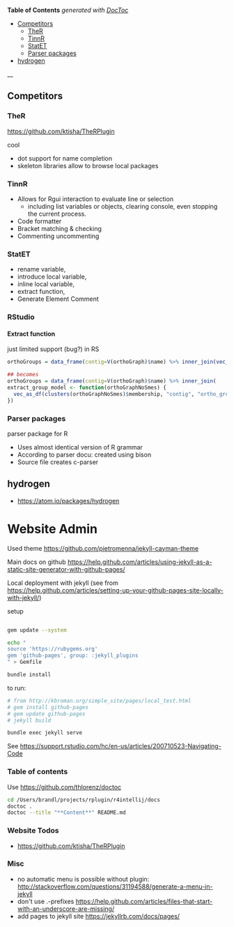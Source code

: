 <!-- START doctoc generated TOC please keep comment here to allow auto update -->
<!-- DON'T EDIT THIS SECTION, INSTEAD RE-RUN doctoc TO UPDATE -->
**Table of Contents**  *generated with [DocToc](https://github.com/thlorenz/doctoc)*

- [Competitors](#competitors)
  - [TheR](#ther)
  - [TinnR](#tinnr)
  - [StatET](#statet)
  - [Parser packages](#parser-packages)
- [hydrogen](#hydrogen)

<!-- END doctoc generated TOC please keep comment here to allow auto update -->

__


## Competitors

### TheR

https://github.com/ktisha/TheRPlugin


cool
* dot support for name completion
* skeleton libraries allow to browse local packages


### TinnR

* Allows for Rgui interaction to evaluate line or selection
    * including list variables or objects, clearing console, even stopping the current process.
* Code formatter
* Bracket matching & checking
* Commenting uncommenting


### StatET

* rename variable,
* introduce local variable, 
* inline local variable,  
* extract function,
* Generate Element Comment
 
### RStudio


#### Extract function

just limited support (bug?) in RS
```r
orthoGroups = data_frame(contig=V(orthoGraph)$name) %>% inner_join(vec_as_df(clusters(orthoGraphNoSmes)$membership, "contig", "ortho_group"))

## becomes
orthoGroups = data_frame(contig=V(orthoGraph)$name) %>% inner_join(
extract_group_model <- function(orthoGraphNoSmes) {
  vec_as_df(clusters(orthoGraphNoSmes)$membership, "contig", "ortho_group")
})

```



### Parser packages

parser package for R
* Uses almost identical version of R grammar
* According to parser docu: created using bison
* Source file creates c-parser


## hydrogen

* https://atom.io/packages/hydrogen


Website Admin
=============

Used theme https://github.com/pietromenna/jekyll-cayman-theme

Main docs on github
https://help.github.com/articles/using-jekyll-as-a-static-site-generator-with-github-pages/

Local deployment with jekyll (see from https://help.github.com/articles/setting-up-your-github-pages-site-locally-with-jekyll/)


setup
```bash

gem update --system  

echo "
source 'https://rubygems.org'
gem 'github-pages', group: :jekyll_plugins
" > Gemfile

bundle install
```

to run:

```bash
# from http://kbroman.org/simple_site/pages/local_test.html
# gem install github-pages
# gem update github-pages
# jekyll build

bundle exec jekyll serve
```

See https://support.rstudio.com/hc/en-us/articles/200710523-Navigating-Code

### Table of contents

Use https://github.com/thlorenz/doctoc

```bash
cd /Users/brandl/projects/rplugin/r4intellij/docs
doctoc .
doctoc --title "**Content**" README.md

```

### Website Todos

* https://github.com/ktisha/TheRPlugin


### Misc

* no automatic menu is possible without plugin: http://stackoverflow.com/questions/31194588/generate-a-menu-in-jekyll
* don't use .-prefixes https://help.github.com/articles/files-that-start-with-an-underscore-are-missing/
* add pages to jekyll site https://jekyllrb.com/docs/pages/

